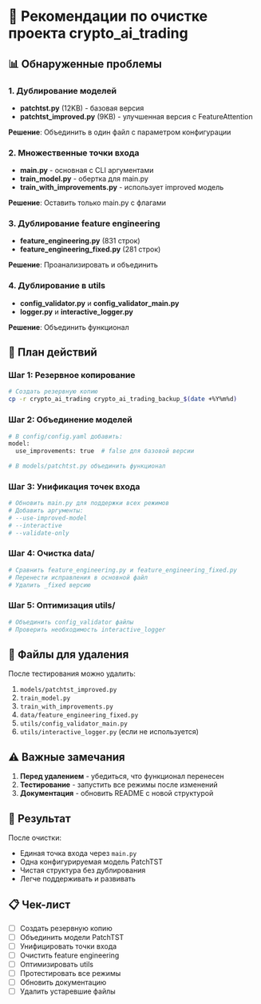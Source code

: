 # 🧹 Рекомендации по очистке проекта crypto_ai_trading

## 📊 Обнаруженные проблемы

### 1. Дублирование моделей
- **patchtst.py** (12KB) - базовая версия
- **patchtst_improved.py** (9KB) - улучшенная версия с FeatureAttention

**Решение**: Объединить в один файл с параметром конфигурации

### 2. Множественные точки входа
- **main.py** - основная с CLI аргументами
- **train_model.py** - обертка для main.py
- **train_with_improvements.py** - использует improved модель

**Решение**: Оставить только main.py с флагами

### 3. Дублирование feature engineering
- **feature_engineering.py** (831 строк)
- **feature_engineering_fixed.py** (281 строк)

**Решение**: Проанализировать и объединить

### 4. Дублирование в utils
- **config_validator.py** и **config_validator_main.py**
- **logger.py** и **interactive_logger.py**

**Решение**: Объединить функционал

## 🔧 План действий

### Шаг 1: Резервное копирование
```bash
# Создать резервную копию
cp -r crypto_ai_trading crypto_ai_trading_backup_$(date +%Y%m%d)
```

### Шаг 2: Объединение моделей
```python
# В config/config.yaml добавить:
model:
  use_improvements: true  # false для базовой версии
  
# В models/patchtst.py объединить функционал
```

### Шаг 3: Унификация точек входа
```bash
# Обновить main.py для поддержки всех режимов
# Добавить аргументы:
# --use-improved-model
# --interactive
# --validate-only
```

### Шаг 4: Очистка data/
```python
# Сравнить feature_engineering.py и feature_engineering_fixed.py
# Перенести исправления в основной файл
# Удалить _fixed версию
```

### Шаг 5: Оптимизация utils/
```python
# Объединить config_validator файлы
# Проверить необходимость interactive_logger
```

## 📝 Файлы для удаления

После тестирования можно удалить:
1. `models/patchtst_improved.py`
2. `train_model.py`
3. `train_with_improvements.py`
4. `data/feature_engineering_fixed.py`
5. `utils/config_validator_main.py`
6. `utils/interactive_logger.py` (если не используется)

## ⚠️ Важные замечания

1. **Перед удалением** - убедиться, что функционал перенесен
2. **Тестирование** - запустить все режимы после изменений
3. **Документация** - обновить README с новой структурой

## 🎯 Результат

После очистки:
- Единая точка входа через `main.py`
- Одна конфигурируемая модель PatchTST
- Чистая структура без дублирования
- Легче поддерживать и развивать

## 📋 Чек-лист

- [ ] Создать резервную копию
- [ ] Объединить модели PatchTST
- [ ] Унифицировать точки входа
- [ ] Очистить feature engineering
- [ ] Оптимизировать utils
- [ ] Протестировать все режимы
- [ ] Обновить документацию
- [ ] Удалить устаревшие файлы